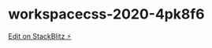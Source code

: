 # workspacecss-2020-4pk8f6

[Edit on StackBlitz ⚡️](https://stackblitz.com/edit/workspacecss-2020-4pk8f6)